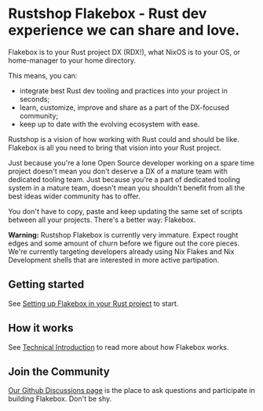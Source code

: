 # Rustshop Flakebox - Rust dev experience we can share and love.

Flakebox is to your Rust project DX (RDX!), what NixOS is to your OS, or
home-manager to your home directory. 

This means, you can:

* integrate best Rust dev tooling and practices into your project in seconds;
* learn, customize, improve and share as a part of the DX-focused community;
* keep up to date with the evolving ecosystem with ease.

Rustshop is a vision of how working with Rust could and should be like.
Flakebox is all you need to bring that vision into your Rust project.

Just because you're a lone Open Source developer working on a spare
time project doesn't mean you don't deserve a DX of a mature team
with dedicated tooling team. Just because you're a part of dedicated
tooling system in a mature team, doesn't mean you shouldn't benefit
from all the best ideas wider community has to offer.

You don't have to copy, paste and keep updating the same set of
scripts between all your projects. There's a better way: Flakebox.

**Warning:** Rustshop Flakebox is currently very immature. Expect
rought edges and some amount of churn before we figure out the
core pieces. We're currently targeting developers already using
Nix Flakes and Nix Development shells that are interested in
more active partipation.


## Getting started

See [Setting up Flakebox in your Rust project](./getting-started.md)
to start.


## How it works

See [Technical Introduction](./technical-details.md) to read more about
how Flakebox works.


## Join the Community

[Our Github Discussions page](https://github.com/rustshop/flakebox/discussions) is the
place to ask questions and participate in building Flakebox. Don't be shy.
